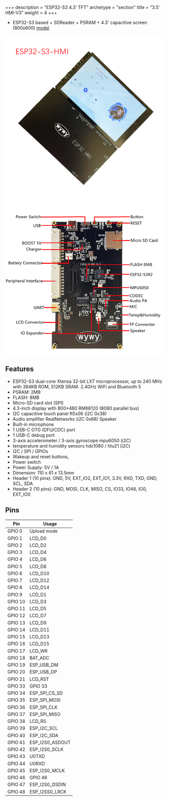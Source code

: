 +++
description = "ESP32-S3 4.3' TFT"
archetype = "section"
title = "3.5' HMI-V3"
weight = 4
+++
* ESP32-S3 based + SDReader + PSRAM + 4.3' capacitive screen  (800x600) [model](https://www.aliexpress.com/item/1005003814428825.html)

![image](front.png?width=400px)
![image](back.png?width=400px)


## Features
* ESP32-S3 dual-core Xtensa 32-bit LX7 microprocessor, up to 240 MHz with 384KB ROM, 512KB SRAM. 2.4GHz WiFi and Bluetooth 5
* PSRAM: 2MB     
* FLASH: 8MB
* Micro-SD card slot (SPI)
* 4.3-inch display with 800×480 RM68120 (8080 parallel bus)  
* I2C capacitive touch panel ft5x06 (i2C 0x38)
* Audio amplifier RealNetworks (i2C 0x68) Speaker
* Built-in microphone   
* 1 USB-C OTG (DFU/CDC) port
* 1 USB-C debug port
* 3-axis accelerometer /  3-axis gyroscope mpu6050 (i2C)
* temperature and humidity sensors hdc1080 / htu21 (i2C)
* I2C / SPI / GPIOs
* Wakeup and reset buttons, 
* Power switch
* Power Supply: 5V / 1A
* Dimension: 110 x 61 x 13.5mm   
* Header 1 (10 pins): GND, 5V, EXT_IO2, EXT_IO1, 3.3V, RXD, TXD, GND, SCL, SDA
* Header 2 (10 pins): GND, MOSI, CLK, MISO, CS, IO33, IO46, IO0, EXT_IO0

## Pins 
Pin | Usage 
----|-----
GPIO 0 | Upload mode  
GPIO 1 | LCD_D0 
GPIO 2 | LCD_D2  
GPIO 3 | LCD_D4
GPIO 4 | LCD_D6 
GPIO 5 | LCD_D8
GPIO 6 | LCD_D10
GPIO 7 | LCD_D12 
GPIO 8 | LCD_D14 
GPIO 9 | LCD_D1
GPIO 10 | LCD_D3
GPIO 11 | LCD_D5
GPIO 12 | LCD_D7
GPIO 13 | LCD_D9
GPIO 14 | LCD_D11
GPIO 15 | LCD_D13
GPIO 16 | LCD_D15
GPIO 17 | LCD_WR
GPIO 18 | BAT_ADC
GPIO 19 | ESP_USB_DM
GPIO 20 | ESP_USB_DP
GPIO 21 | LCD_RST
GPIO 33 | GPIO 33
GPIO 34 | ESP_SPI_CS_SD
GPIO 35 | ESP_SPI_MOSI
GPIO 36 | ESP_SPI_CLK
GPIO 37 | ESP_SPI_MISO
GPIO 38 | LCD_RS 
GPIO 39 | ESP_I2C_SCL
GPIO 40 | ESP_I2C_SDA
GPIO 41 | ESP_I2S0_ASDOUT
GPIO 42 | ESP_I2S0_SCLK
GPIO 43 | U0TXD
GPIO 44 | U0RXD
GPIO 45 | ESP_I2S0_MCLK
GPIO 46 | GPIO 46
GPIO 47 | ESP_I2S0_DSDIN
GPIO 48 | ESP_I2SS0_LRCK
